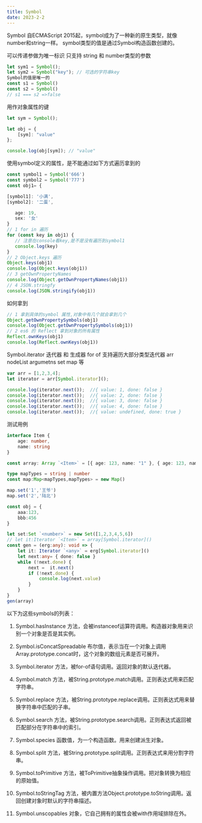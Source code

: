 ```yaml
---
title: Symbol
date: 2023-2-2
---
```

Symbol
自ECMAScript 2015起，symbol成为了一种新的原生类型，就像number和string一样。
symbol类型的值是通过Symbol构造函数创建的。

可以传递参做为唯一标识 只支持 string 和 number类型的参数

```typescript
let sym1 = Symbol();
let sym2 = Symbol("key"); // 可选的字符串key
Symbol的值是唯一的
const s1 = Symbol()
const s2 = Symbol()
// s1 === s2 =>false
```

用作对象属性的键

```typescript
let sym = Symbol();

let obj = {
    [sym]: "value"
};

console.log(obj[sym]); // "value"
```

使用symbol定义的属性，是不能通过如下方式遍历拿到的

```typescript
const symbol1 = Symbol('666')
const symbol2 = Symbol('777')
const obj1= {

[symbol1]: '小满',
[symbol2]: '二蛋',

   age: 19,
   sex: '女'
}
// 1 for in 遍历
for (const key in obj1) {
   // 注意在console看key,是不是没有遍历到symbol1
   console.log(key)
}
// 2 Object.keys 遍历
Object.keys(obj1)
console.log(Object.keys(obj1))
// 3 getOwnPropertyNames
console.log(Object.getOwnPropertyNames(obj1))
// 4 JSON.stringfy
console.log(JSON.stringify(obj1))
```

如何拿到

```typescript
// 1 拿到具体的symbol 属性,对象中有几个就会拿到几个
Object.getOwnPropertySymbols(obj1)
console.log(Object.getOwnPropertySymbols(obj1))
// 2 es6 的 Reflect 拿到对象的所有属性
Reflect.ownKeys(obj1)
console.log(Reflect.ownKeys(obj1))
```

Symbol.iterator 迭代器 和 生成器 for of
支持遍历大部分类型迭代器 arr nodeList argumetns set map 等

```typescript
var arr = [1,2,3,4];
let iterator = arr[Symbol.iterator]();

console.log(iterator.next());  //{ value: 1, done: false }
console.log(iterator.next());  //{ value: 2, done: false }
console.log(iterator.next());  //{ value: 3, done: false }
console.log(iterator.next());  //{ value: 4, done: false }
console.log(iterator.next());  //{ value: undefined, done: true }
```

测试用例

```typescript
interface Item {
    age: number,
    name: string
}

const array: Array `<Item>` = [{ age: 123, name: "1" }, { age: 123, name: "2" }, { age: 123, name: "3" }]

type mapTypes = string | number
const map:Map<mapTypes,mapTypes> = new Map()

map.set('1','王爷')
map.set('2','陆北')

const obj = {
    aaa:123,
    bbb:456
}

let set:Set `<number>` = new Set([1,2,3,4,5,6])
// let it:Iterator `<Item>` = array[Symbol.iterator]()
const gen = (erg:any): void => {
    let it: Iterator `<any>` = erg[Symbol.iterator]()
    let next:any= { done: false }
    while (!next.done) {
        next =  it.next()
        if (!next.done) {
            console.log(next.value)
        }
    }
}
gen(array)
```

以下为这些symbols的列表：

1. Symbol.hasInstance
   方法，会被instanceof运算符调用。构造器对象用来识别一个对象是否是其实例。
2. Symbol.isConcatSpreadable
   布尔值，表示当在一个对象上调用Array.prototype.concat时，这个对象的数组元素是否可展开。

3. Symbol.iterator
   方法，被for-of语句调用。返回对象的默认迭代器。

4. Symbol.match
   方法，被String.prototype.match调用。正则表达式用来匹配字符串。

5. Symbol.replace
   方法，被String.prototype.replace调用。正则表达式用来替换字符串中匹配的子串。

6. Symbol.search
   方法，被String.prototype.search调用。正则表达式返回被匹配部分在字符串中的索引。

7. Symbol.species
   函数值，为一个构造函数。用来创建派生对象。

8. Symbol.split
   方法，被String.prototype.split调用。正则表达式来用分割字符串。

9. Symbol.toPrimitive
   方法，被ToPrimitive抽象操作调用。把对象转换为相应的原始值。

10. Symbol.toStringTag
    方法，被内置方法Object.prototype.toString调用。返回创建对象时默认的字符串描述。

11. Symbol.unscopables
    对象，它自己拥有的属性会被with作用域排除在外。
